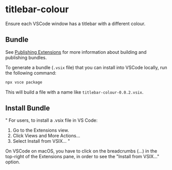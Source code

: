 # titlebar-colour

Ensure each VSCode window has a titlebar with a different colour.

## Bundle

See [Publishing Extensions](https://code.visualstudio.com/api/working-with-extensions/publishing-extension) for more information about building and publishing bundles.

To generate a bundle (`.vsix` file) that you can install into VSCode locally, run the following command:

```bash
npx vsce package
```

This will build a file with a name like `titlebar-colour-0.0.2.vsix`.

## Install Bundle

"
For users, to install a .vsix file in VS Code:

1. Go to the Extensions view.
2. Click Views and More Actions...
3. Select Install from VSIX...
"

On VSCode on macOS, you have to click on the breadcrumbs (...) in the top-right of the Extensions pane, in order to see the "Install from VSIX..." option.
